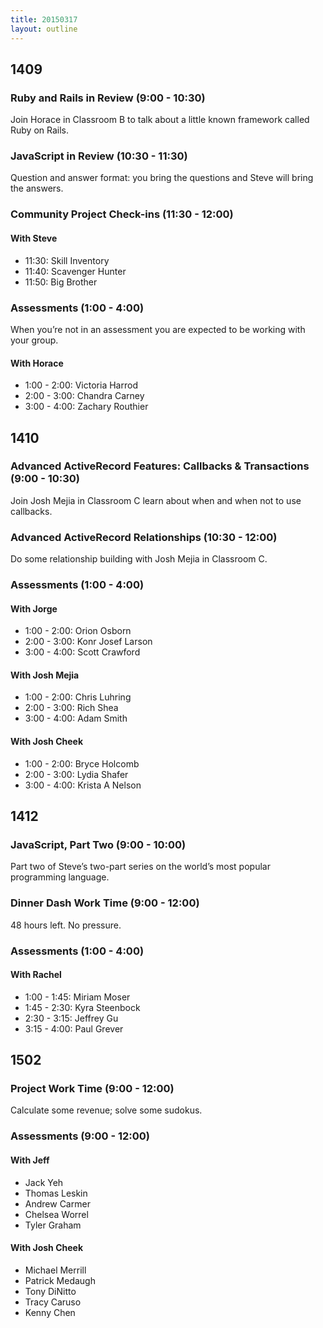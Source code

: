 ```yaml
---
title: 20150317
layout: outline
---
```


## 1409

### Ruby and Rails in Review (9:00 - 10:30)

Join Horace in Classroom B to talk about a little known framework called Ruby on Rails.

### JavaScript in Review (10:30 - 11:30)

Question and answer format: you bring the questions and Steve will bring the answers.

### Community Project Check-ins (11:30 - 12:00)

#### With Steve

* 11:30: Skill Inventory
* 11:40: Scavenger Hunter
* 11:50: Big Brother

### Assessments (1:00 - 4:00)

When you’re not in an assessment you are expected to be working with your group.

#### With Horace

* 1:00 - 2:00: Victoria Harrod
* 2:00 - 3:00: Chandra Carney
* 3:00 - 4:00: Zachary Routhier

## 1410

### Advanced ActiveRecord Features: Callbacks & Transactions (9:00 - 10:30)

Join Josh Mejia in Classroom C learn about when and when not to use callbacks.

### Advanced ActiveRecord Relationships (10:30 - 12:00)

Do some relationship building with Josh Mejia in Classroom C.

### Assessments (1:00 - 4:00)

#### With Jorge

* 1:00 - 2:00: Orion Osborn
* 2:00 - 3:00: Konr Josef Larson
* 3:00 - 4:00: Scott Crawford

#### With Josh Mejia

* 1:00 - 2:00: Chris Luhring
* 2:00 - 3:00: Rich Shea
* 3:00 - 4:00: Adam Smith

#### With Josh Cheek

* 1:00 - 2:00: Bryce Holcomb
* 2:00 - 3:00: Lydia Shafer
* 3:00 - 4:00: Krista A Nelson

## 1412

### JavaScript, Part Two (9:00 - 10:00)

Part two of Steve’s two-part series on the world’s most popular programming language.

### Dinner Dash Work Time (9:00 - 12:00)

48 hours left. No pressure.

### Assessments (1:00 - 4:00)

#### With Rachel

* 1:00 - 1:45: Miriam Moser
* 1:45 - 2:30: Kyra Steenbock
* 2:30 - 3:15: Jeffrey Gu
* 3:15 - 4:00: Paul Grever

## 1502

### Project Work Time (9:00 - 12:00)

Calculate some revenue; solve some sudokus.

### Assessments (9:00 - 12:00)

#### With Jeff

* Jack Yeh
* Thomas Leskin
* Andrew Carmer
* Chelsea Worrel
* Tyler Graham

#### With Josh Cheek

* Michael Merrill
* Patrick Medaugh
* Tony DiNitto
* Tracy Caruso
* Kenny Chen
